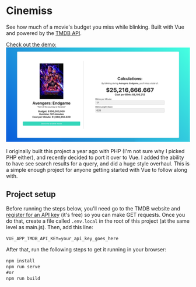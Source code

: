 # Cinemiss

See how much of a movie's budget you miss while blinking. Built with Vue and powered by the [TMDB API](https://www.themoviedb.org/documentation/api).

[Check out the demo:](https://www.themoviedb.org/documentation/api)
![Demo Screenshot](./demo.png)

I originally built this project a year ago with PHP (I'm not sure why I picked PHP either), and recently decided to port it over to Vue. I added the ability to have see search results for a query, and did a huge style overhaul. This is a simple enough project for anyone getting started with Vue to follow along with.

## Project setup

Before running the steps below, you'll need go to the TMDB website and [register for an API key](https://www.themoviedb.org/documentation/api) (it's free) so you can make GET requests. Once you do that, create a file called `.env.local` in the root of this project (at the same level as main.js). Then, add this line:

```
VUE_APP_TMDB_API_KEY=your_api_key_goes_here
```

After that, run the following steps to get it running in your browser:

```
npm install
npm run serve
#or
npm run build
```
